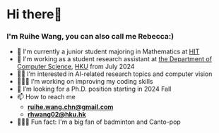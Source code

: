 # Hi there👋
### I'm Ruihe Wang, you can also call me Rebecca:)

- 🥰 I'm currently a junior student majoring in Mathematics at [HIT](http://www.hit.edu.cn)
- 🤠 I'm working as a student research assistant at [the Department of Computer Science](http://www.cs.hku.hk), [HKU](http://www.hku.hk) from July 2024
- 🫶🏻 I’m interested in AI-related research topics and computer vision
- 👩🏻‍💻 I’m working on improving my coding skills
- 💞️ I’m looking for a Ph.D. position starting in 2024 Fall
- 📫 How to reach me
  - **ruihe.wang.chn@gmail.com**
  - **rhwang02@hku.hk**
- 🧚🏻‍♀️ Fun fact: I'm a big fan of badminton and Canto-pop

<!---
ruihewang/ruihewang is a ✨ special ✨ repository because its `README.md` (this file) appears on your GitHub profile.
You can click the Preview link to take a look at your changes.
--->
